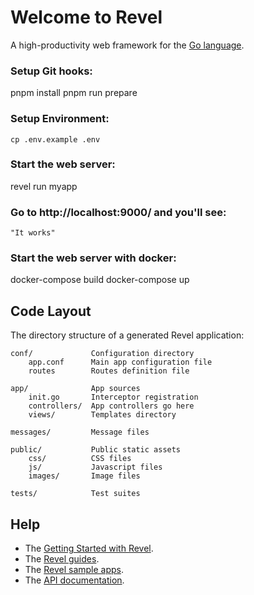 # Welcome to Revel

A high-productivity web framework for the [Go language](http://www.golang.org/).

### Setup Git hooks:

pnpm install
pnpm run prepare

### Setup Environment:

`cp .env.example .env`

### Start the web server:

revel run myapp

### Go to http://localhost:9000/ and you'll see:

    "It works"

### Start the web server with docker:

docker-compose build
docker-compose up

## Code Layout

The directory structure of a generated Revel application:

    conf/             Configuration directory
        app.conf      Main app configuration file
        routes        Routes definition file

    app/              App sources
        init.go       Interceptor registration
        controllers/  App controllers go here
        views/        Templates directory

    messages/         Message files

    public/           Public static assets
        css/          CSS files
        js/           Javascript files
        images/       Image files

    tests/            Test suites

## Help

- The [Getting Started with Revel](http://revel.github.io/tutorial/gettingstarted.html).
- The [Revel guides](http://revel.github.io/manual/index.html).
- The [Revel sample apps](http://revel.github.io/examples/index.html).
- The [API documentation](https://godoc.org/github.com/revel/revel).
